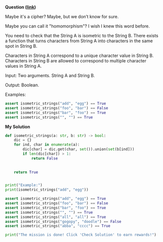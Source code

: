**Question ([link](https://py.checkio.org/en/mission/isometric-strings/))**

Maybe it's a cipher? Maybe, but we don’t know for sure.

Maybe you can call it "homomorphism"? I wish I knew this word before.

You need to check that the String A is isometric to the String B. There exists a function that turns characters from String A into characters in the same spot in String B.

Characters in String A correspond to a unique character value in String B. Characters in String B are allowed to correspond to multiple character values in String A.


Input: Two arguments. String A and String B.

Output: Boolean.

Examples:

```python
assert isometric_strings("add", "egg") == True
assert isometric_strings("foo", "bar") == False
assert isometric_strings("bar", "foo") == True
assert isometric_strings("", "") == True
```

**My Solution**

```python
def isometric_strings(a: str, b: str) -> bool:
    dic = {}
    for ind, char in enumerate(a):
        dic[char] = dic.get(char, set()).union(set(b[ind]))
        if len(dic[char]) > 1:
            return False
     
        
    return True 


print("Example:")
print(isometric_strings("add", "egg"))

assert isometric_strings("add", "egg") == True
assert isometric_strings("foo", "bar") == False
assert isometric_strings("bar", "foo") == True
assert isometric_strings("", "") == True
assert isometric_strings("all", "all") == True
assert isometric_strings("gogopy", "doodle") == False
assert isometric_strings("abba", "cccc") == True

print("The mission is done! Click 'Check Solution' to earn rewards!")
